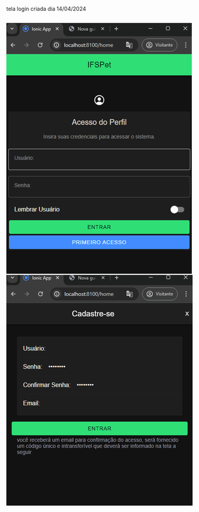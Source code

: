 tela login criada dia 14/04/2024
##
![Example Image](./src/assets/images/tela1.png)
![Example Image](./src/assets/images/tela2.png)
##
